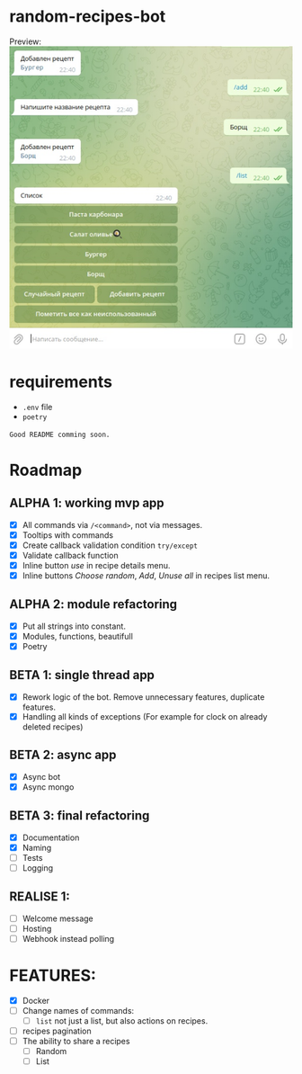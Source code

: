 # random-recipes-bot
Preview:
![Preview](tg_app_screenshots/random-recipes-bot-alpha-v0.1.jpg)

# requirements
* `.env` file
* `poetry`

`Good README comming soon.`

# Roadmap

## ALPHA 1: working mvp app
- [X] All commands via `/<command>`, not via messages.
- [X] Tooltips with commands
- [X] Create callback validation condition `try/except`
- [X] Validate callback function
- [X] Inline button *use* in recipe details menu.
- [X] Inline buttons *Choose random*, *Add*, *Unuse all* in recipes list menu.

## ALPHA 2: module refactoring
- [X] Put all strings into constant.
- [X] Modules, functions, beautifull
- [X] Poetry

## BETA 1: single thread app
- [X] Rework logic of the bot. Remove unnecessary features, duplicate features.
- [X] Handling all kinds of exceptions (For example for clock on already deleted recipes)

## BETA 2: async app
- [X] Async bot
- [X] Async mongo

## BETA 3: final refactoring
- [X] Documentation
- [X] Naming
- [ ] Tests
- [ ] Logging

## REALISE 1:
- [ ] Welcome message
- [ ] Hosting
- [ ] Webhook instead polling

# FEATURES:
- [X] Docker
- [ ] Change names of commands:
    - [ ] `list` not just a list, but also actions on recipes.
- [ ] recipes pagination
- [ ] The ability to share a recipes
    - [ ] Random
    - [ ] List